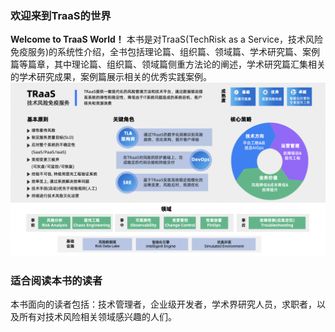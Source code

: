 ### 欢迎来到TraaS的世界
**Welcome to TraaS World！**
本书是对TraaS(TechRisk as a Service，技术风险免疫服务)的系统性介绍，全书包括理论篇、组织篇、领域篇、学术研究篇、案例篇等篇章，其中理论篇、组织篇、领域篇侧重方法论的阐述，学术研究篇汇集相关的学术研究成果，案例篇展示相关的优秀实践案例。
![](static/chap0-1.png)

### 适合阅读本书的读者
本书面向的读者包括：技术管理者，企业级开发者，学术界研究人员，求职者，以及所有对技术风险相关领域感兴趣的人们。
